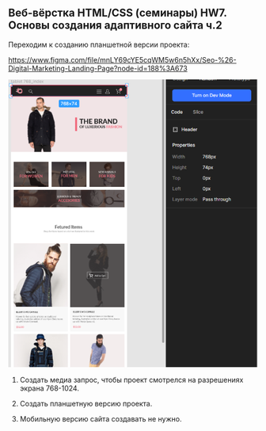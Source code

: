 ## Веб-вёрстка HTML/CSS (семинары) HW7. Основы создания адаптивного сайта ч.2

Переходим к созданию планшетной версии проекта:

https://www.figma.com/file/mnLY69cYE5cqWM5w6n5hXx/Seo-%26-Digital-Marketing-Landing-Page?node-id=188%3A673

![task.png](/img/task.png)

1. Создать медиа запрос, чтобы проект смотрелся на разрешениях экрана 768-1024.

2. Создать планшетную версию проекта.

3. Мобильную версию сайта создавать не нужно.
